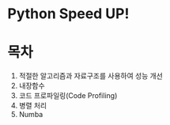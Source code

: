 # Python Speed UP! 

# 목차
1. 적절한 알고리즘과 자료구조를 사용하여 성능 개선
2. 내장함수
3. 코드 프로파일링(Code Profiling)
4. 병렬 처리
5. Numba